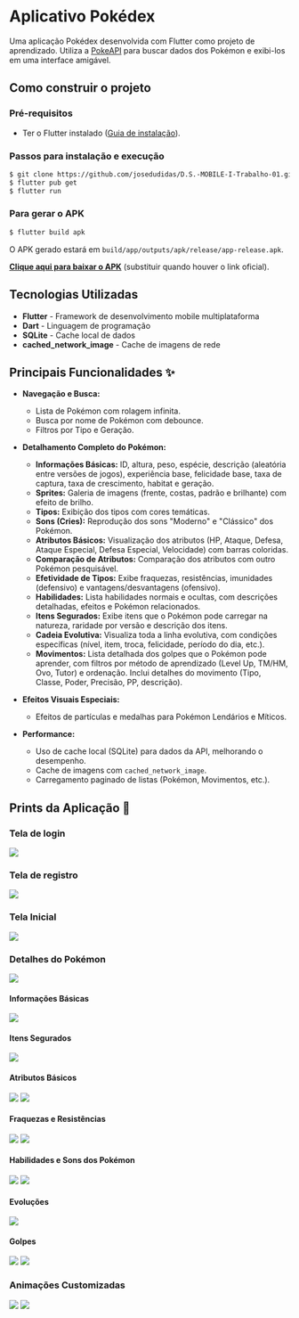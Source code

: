 # Aplicativo Pokédex

Uma aplicação Pokédex desenvolvida com Flutter como projeto de aprendizado. Utiliza a [PokeAPI](https://pokeapi.co/) para buscar dados dos Pokémon e exibi-los em uma interface amigável.

## Como construir o projeto

### Pré-requisitos

- Ter o Flutter instalado ([Guia de instalação](https://docs.flutter.dev/get-started/install)).

### Passos para instalação e execução

```sh
$ git clone https://github.com/josedudidas/D.S.-MOBILE-I-Trabalho-01.git && cd pokedex
$ flutter pub get
$ flutter run
```

### Para gerar o APK

```sh
$ flutter build apk
```

O APK gerado estará em `build/app/outputs/apk/release/app-release.apk`.

**[Clique aqui para baixar o APK](https://seulinkparaapk.com/pokedex.apk)** (substituir quando houver o link oficial).

## Tecnologias Utilizadas

- **Flutter** - Framework de desenvolvimento mobile multiplataforma
- **Dart** - Linguagem de programação
- **SQLite** - Cache local de dados
- **cached_network_image** - Cache de imagens de rede

## Principais Funcionalidades ✨

- **Navegação e Busca:**

  - Lista de Pokémon com rolagem infinita.
  - Busca por nome de Pokémon com debounce.
  - Filtros por Tipo e Geração.

- **Detalhamento Completo do Pokémon:**

  - **Informações Básicas:** ID, altura, peso, espécie, descrição (aleatória entre versões de jogos), experiência base, felicidade base, taxa de captura, taxa de crescimento, habitat e geração.
  - **Sprites:** Galeria de imagens (frente, costas, padrão e brilhante) com efeito de brilho.
  - **Tipos:** Exibição dos tipos com cores temáticas.
  - **Sons (Cries):** Reprodução dos sons "Moderno" e "Clássico" dos Pokémon.
  - **Atributos Básicos:** Visualização dos atributos (HP, Ataque, Defesa, Ataque Especial, Defesa Especial, Velocidade) com barras coloridas.
  - **Comparação de Atributos:** Comparação dos atributos com outro Pokémon pesquisável.
  - **Efetividade de Tipos:** Exibe fraquezas, resistências, imunidades (defensivo) e vantagens/desvantagens (ofensivo).
  - **Habilidades:** Lista habilidades normais e ocultas, com descrições detalhadas, efeitos e Pokémon relacionados.
  - **Itens Segurados:** Exibe itens que o Pokémon pode carregar na natureza, raridade por versão e descrição dos itens.
  - **Cadeia Evolutiva:** Visualiza toda a linha evolutiva, com condições específicas (nível, item, troca, felicidade, período do dia, etc.).
  - **Movimentos:** Lista detalhada dos golpes que o Pokémon pode aprender, com filtros por método de aprendizado (Level Up, TM/HM, Ovo, Tutor) e ordenação. Inclui detalhes do movimento (Tipo, Classe, Poder, Precisão, PP, descrição).

- **Efeitos Visuais Especiais:**

  - Efeitos de partículas e medalhas para Pokémon Lendários e Míticos.

- **Performance:**
  - Uso de cache local (SQLite) para dados da API, melhorando o desempenho.
  - Cache de imagens com `cached_network_image`.
  - Carregamento paginado de listas (Pokémon, Movimentos, etc.).

## Prints da Aplicação 📸

### Tela de login

![](./media/login.png)

### Tela de registro

![](./media/register.png)

### Tela Inicial

![](./media/image1.png)

### Detalhes do Pokémon

![](./media/image2.png)

#### Informações Básicas

![](./media/image3.png)

#### Itens Segurados

![](./media/image11.png)

#### Atributos Básicos

![](./media/image4.png)
![](./media/image8.png)

#### Fraquezas e Resistências

![](./media/image5.png)
![](./media/image9.png)

#### Habilidades e Sons dos Pokémon

![](./media/image6.png)
![](./media/gif4.gif)

#### Evoluções

![](./media/gif2.gif)

#### Golpes

![](./media/image7.png)
![](./media/image10.png)

### Animações Customizadas

![](./media/gif1.gif)
![](./media/gif3.gif)